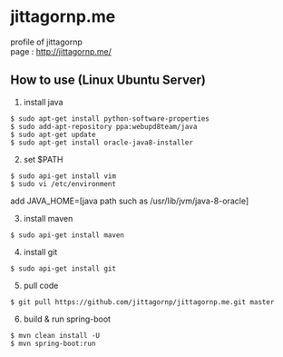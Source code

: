 # jittagornp.me

profile of jittagornp <br/>
page : http://jittagornp.me/

## How to use (Linux Ubuntu Server)
1) install java
```shell
$ sudo apt-get install python-software-properties
$ sudo add-apt-repository ppa:webupd8team/java
$ sudo apt-get update
$ sudo apt-get install oracle-java8-installer
```
2) set $PATH
```shell
$ sudo api-get install vim
$ sudo vi /etc/environment
```
add JAVA_HOME=[java path such as /usr/lib/jvm/java-8-oracle]

3) install maven
```shell
$ sudo api-get install maven
```
4) install git
```shell
$ sudo api-get install git
```
5) pull code
```shell
$ git pull https://github.com/jittagornp/jittagornp.me.git master
```
6) build & run spring-boot
```shell
$ mvn clean install -U
$ mvn spring-boot:run
```

